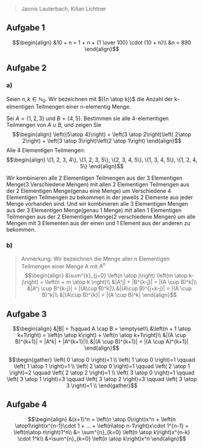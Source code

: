 > Jannis Lauterbach, Kilian Lichtner

## Aufgabe 1

$$\begin{align}
&10 + n = 1 + n + {1 \over 100} \cdot (10 + n)\\
&n = 890
\end{align}$$
## Aufgabe 2

### a)
Seien $n, k \in \mathbb N_0$. Wir bezeichnen mit $({n \atop k})$ die Anzahl der k-elmentigen Teilmengen einer n-elementig Menge.

Sei $A = \{1, 2, 3\}$ und $B = \{4, 5\}$. Bestimmen sie alle 4-elementigen Teilmengen von $A\cup B$, und zeigen Sie
$$\begin{align}
\left({5\atop 4}\right) = \left(3 \atop 2\right)\left( 2\atop 2\right) + \left(3 \atop 3\right)\left(2 \atop 1\right)
\end{align}$$
Alle 4 Elementigen Teilmengen:
$$\begin{align}
\{1, 2, 3, 4\}, \{1, 2, 3, 5\}, \{2, 3, 4, 5\}, \{1, 3, 4, 5\}, \{1, 2, 4, 5\}
\end{align}$$

Wir kombinieren alle 2 Elementigen Teilmengen aus der 3 Elementigen Menge(3 Verschiedene Mengen) mit allen 2 Elementigen Teilmengen aus der 2 Elementigen Menge(genau eine Menge) um Verschiedene 4 Elementigen Teilmengen zu bekommen in der jeweils 2 Elemente aus jeder Menge vorhanden sind. 
Und wir kombinieren alle 3 Elementigen Mengen aus der 3 Elementigen Menge(genau 1 Menge) mit allen 1 Elementigen Teilmengen aus der 2 Elementigen Menge(2 verschiedene Mengen) um alle Mengen mit 3 Elementen aus der einen und 1 Element aus der anderen zu bekommen.

### b)

> Anmerkung:
>  Wir bezeichnen die Menge aller n Elementigen Teilmengen einer Menge A mit $A^n$
$$\begin{align}
&\sum^{k}_{j=0} \left(n \atop j\right) \left(m \atop k-j\right) = \left(n + m \atop k \right)\\
&|A^j| + |B^{k-j}| = |(A \cup B)^k|\\
&|A^j \cup B^{k-j}| = |(A\cup B)^k|\\
&|(A\cup B)^{j+k-j}| = |(A \cup B)^k|\\
&|(A\cup B)^{k}| = |(A \cup B)^k|
\end{align}$$

## Aufgabe 3

$$\begin{align}
&|B| = 1\qquad A \cap B = \emptyset\\
&\left(n + 1 \atop k+1\right) = \left(n \atop k\right) + \left(n \atop k+1\right)\\
&|(A \cup B)^{k+1}| = |A^k| + |A^{k+1}|\\
&|(A \cup B)^{k+1}| = |(A \cup A)^{k+1}|
\end{align}$$

$$\begin{gather} \left( 0 \atop 0 \right)=1 \\ \left( 1 \atop 0 \right)=1 \qquad \left( 1 \atop 1 \right)=1 \\ \left( 2 \atop 0 \right)=1 \qquad \left( 2 \atop 1 \right)=2 \qquad \left( 2 \atop 2 \right)=1 \\ \left( 3 \atop 0 \right)=1 \qquad \left( 3 \atop 1 \right)=3 \qquad \left( 3 \atop 2 \right)=3 \qquad \left( 3 \atop 3 \right)=1 \\ \end{gather}$$


## Aufgabe 4
$$\begin{align}
&(x+1)^n = \left(n \atop 0\right)x^n + \left(n \atop1\right)x^{n-1}\cdot 1 + ... + \left(n\atop n-1\right)x\cdot 1^{n-1} + \left(n\atop n\right)1^n\\
&= \sum^{n}_{k=0} \left(n \atop k\right)x^{n-k} \cdot 1^k\\
&=\sum^{n}_{k=0} \left(n \atop k\right)x^n
\end{align}$$
